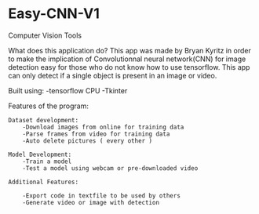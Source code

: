 # Easy-CNN-V1
Computer Vision Tools

What does this application do?
    This app was made by Bryan Kyritz in order to make the implication of Convolutionnal neural network(CNN) for image detection 
    easy for those who do not know how to use tensorflow. This app can only detect if a single object is present in an image or video. 

Built using:
    -tensorflow CPU
    -Tkinter


Features of the program:
    
    Dataset development:
        -Download images from online for training data
        -Parse frames from video for training data
        -Auto delete pictures ( every other )
        
    Model Development:
        -Train a model
        -Test a model using webcam or pre-downloaded video
        
    Additional Features:
      
        -Export code in textfile to be used by others
        -Generate video or image with detection 
        

